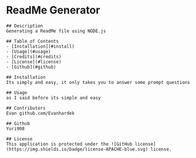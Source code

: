 # ReadMe Generator
    ## Description
    Generating a ReadMe file using NODE.js

    ## Table of Contents
    - [Installation](#install)
    - [Usage](#usage)
    - [Credits](#credits)
    - [License](#license)
    - [Github](#github)

    ## Installation
    Its simply and easy, it only takes you to answer some prompt questions

    ## Usage
    as I said before its simple and easy

    ## Contributors
    Evan github.com/Evanhardek

    ## Github
    Yuri908

    ## License
    This application is protected under the ![GitHub license](https://img.shields.io/badge/license-APACHE-blue.svg) license.
